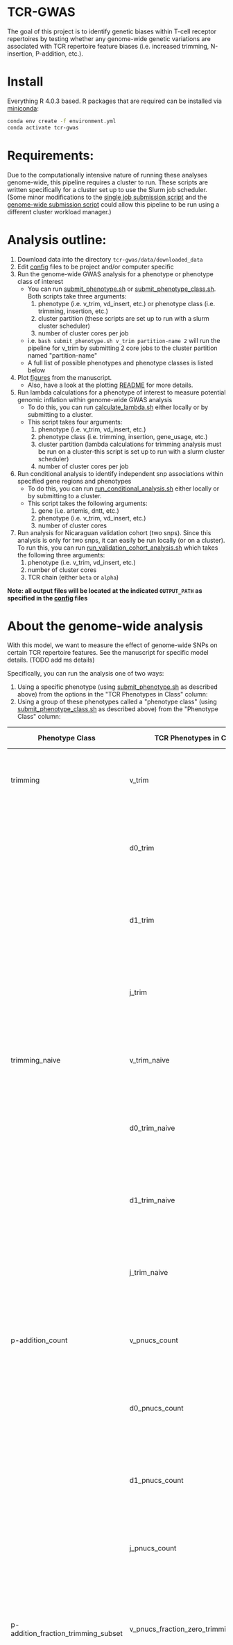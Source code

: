 # TCR-GWAS 
The goal of this project is to identify genetic biases within T-cell receptor repertoires by testing whether any genome-wide genetic variations are associated with TCR repertoire feature biases (i.e. increased trimming, N-insertion, P-addition, etc.). 

# Install
Everything R 4.0.3 based. R packages that are required can be installed via [miniconda](https://docs.conda.io/en/latest/miniconda.html): 

```bash 
conda env create -f environment.yml
conda activate tcr-gwas 
```

# Requirements: 
Due to the computationally intensive nature of running these analyses genome-wide, this pipeline requires a cluster to run. 
These scripts are written specifically for a cluster set up to use the Slurm job scheduler. 
(Some minor modifications to the [single job submission script](submission_scripts/run_regressions_genome_wide.sh) and the [genome-wide submission script](submission_scripts/submit_cluster_jobs_continuously.sh) could allow this pipeline to be run using a different cluster workload manager.) 

# Analysis outline: 
1. Download data into the directory `tcr-gwas/data/downloaded_data` 
2. Edit [config](config/) files to be project and/or computer specific
2. Run the genome-wide GWAS analysis for a phenotype or phenotype class of interest
    * You can run [submit_phenotype.sh](submit_phenotype.sh) or [submit_phenotype_class.sh](submit_phenotype_class.sh). Both scripts take three arguments: 
        1. phenotype (i.e. v_trim, vd_insert, etc.) or phenotype class (i.e. trimming, insertion, etc.) 
        2. cluster partition (these scripts are set up to run with a slurm cluster scheduler)
        3. number of cluster cores per job
    * i.e. `bash submit_phenotype.sh v_trim partition-name 2` will run the pipeline for v_trim by submitting 2 core jobs to the cluster partition named "partition-name"
    * A full list of possible phenotypes and phenotype classes is listed below
3. Plot [figures](plotting_scripts/final_plots) from the manuscript.
    * Also, have a look at the plotting [README](plotting_scripts/README.md) for more details.
4. Run lambda calculations for a phenotype of interest to measure potential genomic inflation within genome-wide GWAS analysis
    * To do this, you can run [calculate_lambda.sh](calculate_lambda.sh) either locally or by submitting to a cluster. 
    * This script takes four arguments:
        1. phenotype (i.e. v_trim, vd_insert, etc.)
        2. phenotype class (i.e. trimming, insertion, gene_usage, etc.)
        3. cluster partition (lambda calculations for trimming analysis must be run on a cluster-this script is set up to run with a slurm cluster scheduler)
        4. number of cluster cores per job
4. Run conditional analysis to identify independent snp associations within specified gene regions and phenotypes
    * To do this, you can run [run_conditional_analysis.sh](run_conditional_analysis.sh) either locally or by submitting to a cluster. 
    * This script takes the following arguments:
        1. gene (i.e. artemis, dntt, etc.)
        2. phenotype (i.e. v_trim, vd_insert, etc.)
        3. number of cluster cores
5. Run analysis for Nicaraguan validation cohort (two snps). Since this analysis is only for two snps, it can easily be run locally (or on a cluster). To run this, you can run [run_validation_cohort_analysis.sh](run_validation_cohort_analysis.sh) which takes the following three arguments: 
    1. phenotype (i.e. v_trim, vd_insert, etc.)
    2. number of cluster cores
    3. TCR chain (either `beta` or `alpha`)

**Note: all output files will be located at the indicated `OUTPUT_PATH` as specified in the [config](config) files**

# About the genome-wide analysis

With this model, we want to measure the effect of genome-wide SNPs on certain TCR repertoire features. 
See the manuscript for specific model details. (TODO add ms details) 

Specifically, you can run the analysis one of two ways: 
1. Using a specific phenotype (using [submit_phenotype.sh](submit_phenotype.sh) as described above) from the options in the "TCR Phenotypes in Class" column:
2. Using a group of these phenotypes called a "phenotype class" (using [submit_phenotype_class.sh](submit_phenotype_class.sh) as described above) from the "Phenotype Class" column:
 
   
| Phenotype Class                     | TCR Phenotypes in Class                | Phenotype Description                                                                                          |
|-------------------------------------|----------------------------------------|----------------------------------------------------------------------------------------------------------------|
| trimming                            | v_trim                                 | Amount of V-gene trimming (with population structure correction)                                               |
|                                     | d0_trim                                | Amount of 5'-end-D-gene trimming (with population structure correction)                                        |
|                                     | d1_trim                                | Amount of 3'-end-D-gene trimming (with population structure correction)                                        |
|                                     | j_trim                                 | Amount of 3'-end-D-gene trimming (with population structure correction)                                        |
| trimming_naive                      | v_trim_naive                           | Amount of V-gene trimming (without population structure correction)                                            |
|                                     | d0_trim_naive                          | Amount of 5'-end-D-gene trimming (without population structure correction)                                     |
|                                     | d1_trim_naive                          | Amount of 3'-end-D-gene trimming (without population structure correction)                                     |
|                                     | j_trim_naive                           | Amount of 3'-end-D-gene trimming (without population structure correction)                                     |
| p-addition_count                    | v_pnucs_count                          | Number of V-gene P-nucleotides (with population structure correction)                                          |
|                                     | d0_pnucs_count                         | Number of 5'-end-D-gene P-nucleotides (with population structure correction)                                   |
|                                     | d1_pnucs_count                         | Number of 3'-end-D-gene P-nucleotides (with population structure correction)                                   |
|                                     | j_pnucs_count                          | Number of J-gene P-nucleotides (with population structure correction)                                          |
| p-addition_fraction_trimming_subset | v_pnucs_fraction_zero_trimming_subset  | Fraction of non-V-gene-trimmed TCRs with V-gene P-nucleotides (with population structure correction)           |
|                                     | d0_pnucs_fraction_zero_trimming_subset | Fraction of non-5'-D-gene-trimmed TCRs with 5'-end-D-gene P-nucleotides (with population structure correction) |
|                                     | d1_pnucs_fraction_zero_trimming_subset | Fraction of non-3'-D-gene-trimmed TCRs with 3'-end-D-gene P-nucleotides (with population structure correction) |
|                                     | j_pnucs_fraction_zero_trimming_subset  | Fraction of non-J-gene-trimmed TCRs with J-gene P-nucleotides (with population structure correction)           |
| insertion                           | dj_insert                              | Number of D-J nucleotide insertions (with population structure correction)                                     |
|                                     | vd_insert                              | Number of V-D nucleotide insertions (with population structure correction)                                     |
|                                     | total_insert                           | Number of V-D and D-J nucleotide insertions (with population structure correction)                             |

# About the TCR repertoire preprocessing

TCR beta repertoire data for the discovery cohort were downloaded from the ImmuneAccess website ("Immunosequencing identifies signatures of cytomegalovirus exposure history and HLA-mediated effects on the T-cell repertoire"; project DOI https://doi.org/10.21417/B7001Z).
Nucleotide read sequences were reparsed using the TCRdist software (version 0.0.2) with default parameters and the TCR gene sequence databases distributed therewith.
The validation cohort data was generated from TCR alpha and beta mRNA by a 5' RACE protocol with unique molecular identifiers (UMIs).
The MiGEC software (v. XXX) with default parameters was used for UMI-based clustering and error correction/filtering.
Filtered nucleotide read sequences were processed using the TCRdist software as above for consistency with the discovery cohort.

